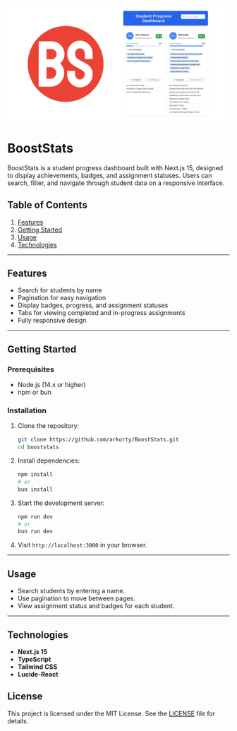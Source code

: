 ![](public/og-image.png)

# BoostStats

BoostStats is a student progress dashboard built with Next.js 15, designed to display achievements, badges, and assignment statuses. Users can search, filter, and navigate through student data on a responsive interface.

## Table of Contents

1. [Features](#features)
2. [Getting Started](#getting-started)
3. [Usage](#usage)
4. [Technologies](#technologies)

---

## Features

- Search for students by name
- Pagination for easy navigation
- Display badges, progress, and assignment statuses
- Tabs for viewing completed and in-progress assignments
- Fully responsive design

---

## Getting Started

### Prerequisites

- Node.js (14.x or higher)
- npm or bun

### Installation

1. Clone the repository:

   ```bash
   git clone https://github.com/arkorty/BoostStats.git
   cd booststats
   ```

2. Install dependencies:

   ```bash
   npm install
   # or
   bun install
   ```

3. Start the development server:

   ```bash
   npm run dev
   # or
   bun run dev
   ```

4. Visit `http://localhost:3000` in your browser.

---

## Usage

- Search students by entering a name.
- Use pagination to move between pages.
- View assignment status and badges for each student.

---

## Technologies

- **Next.js 15**
- **TypeScript**
- **Tailwind CSS**
- **Lucide-React**

## License

This project is licensed under the MIT License. See the [LICENSE](LICENSE) file for details.
